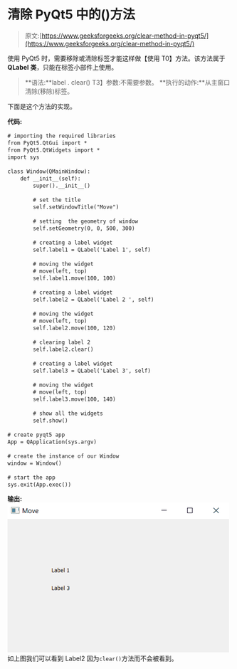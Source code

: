 # 清除 PyQt5 中的()方法

> 原文:[https://www.geeksforgeeks.org/clear-method-in-pyqt5/](https://www.geeksforgeeks.org/clear-method-in-pyqt5/)

使用 PyQt5 时，需要移除或清除标签才能这样做【使用 T0】方法。该方法属于 **QLabel 类**，只能在标签小部件上使用。

> **语法:**label . clear()
> T3】参数:不需要参数。
> **执行的动作:**从主窗口清除(移除)标签。

下面是这个方法的实现。

**代码:**

```
# importing the required libraries
from PyQt5.QtGui import * 
from PyQt5.QtWidgets import * 
import sys

class Window(QMainWindow):
    def __init__(self):
        super().__init__()

        # set the title
        self.setWindowTitle("Move")

        # setting  the geometry of window
        self.setGeometry(0, 0, 500, 300)

        # creating a label widget
        self.label1 = QLabel('Label 1', self)

        # moving the widget
        # move(left, top)
        self.label1.move(100, 100)

        # creating a label widget
        self.label2 = QLabel('Label 2 ', self)

        # moving the widget
        # move(left, top)
        self.label2.move(100, 120)

        # clearing label 2
        self.label2.clear()

        # creating a label widget
        self.label3 = QLabel('Label 3', self)

        # moving the widget
        # move(left, top)
        self.label3.move(100, 140)

        # show all the widgets
        self.show()

# create pyqt5 app
App = QApplication(sys.argv)

# create the instance of our Window
window = Window()

# start the app
sys.exit(App.exec())
```

**输出:**
![clear-method-pyqt](img/de75f81d31de1ff2c2b4e32040d30f3e.png)
如上图我们可以看到 Label2 因为`clear()`方法而不会被看到。